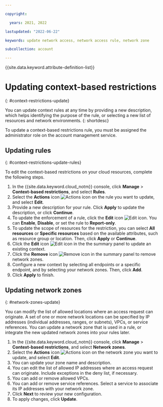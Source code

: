 ```yaml
---

copyright:

  years: 2021, 2022

lastupdated: "2022-06-22"

keywords: update network access, network access rule, network zone

subcollection: account

---
```


{{site.data.keyword.attribute-definition-list}}

# Updating context-based restrictions
{: #context-restrictions-update}

You can update context rules at any time by providing a new description, which helps identifying the purpose of the rule, or selecting a new list of resources and network environments.
{: shortdesc}

To update a context-based restrictions rule, you must be assigned the administrator role on the account management service.

## Updating rules
{: #context-restrictions-update-rules}

To edit the context-based restrictions on your cloud resources, complete the following steps.

1. In the {{site.data.keyword.cloud_notm}} console, click **Manage** > **Context-based restrictions**, and select **Rules**.
2. Select the **Actions** icon ![Actions icon](../icons/action-menu-icon.svg "Actions") on the rule you want to update, and select **Edit**.
3. Provide a new description for your rule. Click **Apply** to update the description, or click **Continue**.
4. To update the enforcement of a rule, click the **Edit** icon ![Edit icon](../icons/edit-tagging.svg "Edit"). You can **Enable**, **Disable**, or set the rule to **Report-only**. 
5. To update the scope of resources for the restriction, you can select **All resources** or **Specific resources** based on the available attributes, such as resource group or location. Then, click **Apply** or **Continue**.
6. Click the **Edit** icon ![Edit icon](../icons/edit-tagging.svg "Edit") in the the summary panel to update an existing context.
7. Click the **Remove** icon ![Remove icon](../icons/delete.svg "Remove") in the summary panel to remove network zones.
8. Configure a new context by selecting all endpoints or a specific endpoint, and by selecting your network zones. Then, click **Add**. 
9. Click **Apply** to finish.

## Updating network zones
{: #network-zones-update}

You can modify the list of allowed locations where an access request can originate. A set of one or more network locations can be specified by IP addresses (individual addresses, ranges, or subnets), VPCs, or service references. You can update a network zone that is used in a rule, or integrate the new updated network zones into your rules later.

1. In the {{site.data.keyword.cloud_notm}} console, click **Manage** > **Context-based restrictions**, and select **Network zones**.
1. Select the **Actions** icon ![Actions icon](../icons/action-menu-icon.svg "Actions") on the network zone you want to update, and select **Edit**.
1. You can update your zone name and description.
1. You can edit the list of allowed IP addresses where an access request can originate. Include exceptions in the deny list, if necessary.
1. You can add or remove allowed VPCs. 
1. You can add or remove service references. Select a service to associate its IP addresses with your network zone.
1. Click **Next** to review your new configuration.
1. To apply changes, click **Update**.
